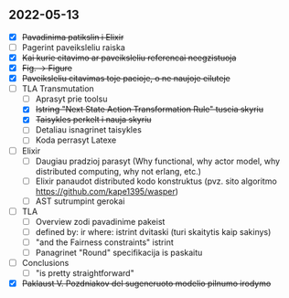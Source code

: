 ## 2022-05-13
- [X] ~~Pavadinima patikslin i Elixir~~
- [ ] Pagerint paveiksleliu raiska
- [X] ~~Kai kurie citavimo ar paveiksleliu referencai neegzistuoja~~
- [X] ~~Fig. -> Figure~~
- [X] ~~Paveiksleliu citavimas toje pacioje, o ne naujoje eiluteje~~
- [ ] TLA Transmutation
  - [ ] Aprasyt prie toolsu
  - [X] ~~Istring "Next State Action Transformation Rule" tuscia skyriu~~
  - [X] ~~Taisykles perkelt i nauja skyriu~~
  - [ ] Detaliau isnagrinet taisykles
  - [ ] Koda perrasyt Latexe
- [ ] Elixir
  - [ ] Daugiau pradzioj parasyt (Why functional, why actor model, why distributed computing, why not erlang, etc.)
  - [ ] Elixir panaudot distributed kodo konstruktus (pvz. sito algoritmo https://github.com/kape1395/wasper)
  - [ ] AST sutrumpint gerokai
- [ ] TLA
  - [ ] Overview zodi pavadinime pakeist
  - [ ] defined by: ir where: istrint dvitaski (turi skaitytis kaip sakinys)
  - [ ] "and the Fairness constraints" istrint
  - [ ] Panagrinet "Round" specifikacija is paskaitu
- [ ] Conclusions
  - [ ] "is pretty straightforward"
- [X] ~~Paklaust V. Pozdniakov del sugeneruoto modelio pilnumo irodymo~~
